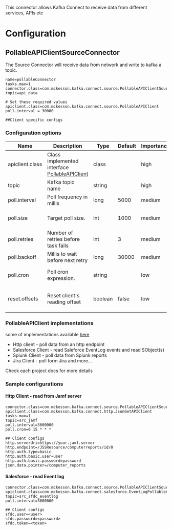 
This connector allows Kafka Connect to receive data from different services, APIs etc

# Configuration

## PollableAPIClientSourceConnector

The Source Connector will receive data from network  and write to kafka a topic.
```properties
name=pollableConnector
tasks.max=1
connector.class=com.mckesson.kafka.connect.source.PollableAPIClientSourceConnector
topic=api_data

# Set these required values
apiclient.class=com.mckesson.kafka.connect.source.PollableAPIClient
poll.interval = 30000

##Client specific configs
```
### Configuration options
| Name | Description| Type| Default | Importance |Notes
|---|---|---|---|---|---|
|apiclient.class|Class implemented interface [PollableAPIClient](src/main/java/com/mckesson/kafka/connect/source/PollableAPIClient.java) |class||high|
|topic | Kafka topic name | string | | high
|poll.interval|Poll frequency in millis| long | 5000 | medium
|poll.size | Target poll size. | int | 1000 | medium | api.client implementation is responsible for number of records that will be returned.
|poll.retries | Number of retries before task fails | int |3 | medium
|poll.backoff| Millis to wait before next retry| long | 30000 | medium |
|poll.cron | Poll cron expression. | string | | low | if configured `poll.interval` will define how often task will wake up for cron check.
|reset.offsets| Reset client's reading offset| boolean | false | low | value is checked on task start. if 'true' `PollableAPIClient.initialOffset` for partition will be called.

### PollableAPIClient implementations
some of  implementations available [here](https://github.com/vrudenskyi/kafka-connect-api-clients)

- Http client - poll data from an http endpoint
- Salesforce  Client - read Saleforce EventLog events and read SObject(s)
- Splunk Client - poll data from Splunk reports
- Jira Client - poll form Jira
and more...

Check each project docs for more details

### Sample configurations
#### Http Client - read from Jamf server
```properties
connector.class=com.mckesson.kafka.connect.source.PollableAPIClientSourceConnector
apiclient.class=com.mckesson.kafka.connect.http.JsonGetAPIClient
tasks.max=1
topic=src_jamf
poll.interval=3600000
poll.cron=0 15 * * *

## Client configs
http.serverUri=https://your.jamf.server
http.endpoint=/JSSResource/computerreports/id/0
http.auth.type=basic
http.auth.basic.user=user
http.auth.basic.password=password
json.data.pointer=/computer_reports
```
#### Salesforce - read Event log
```properties
connector.class=com.mckesson.kafka.connect.source.PollableAPIClientSourceConnector
apiclient.class=com.mckesson.kafka.connect.salesforce.EventLogPollableAPIClient
topic=src_sfdc_eventlog
poll.interval=3600000

## Client configs
sfdc.user=<user>
sfdc.password=<password>
sfdc.token=<token>
```

